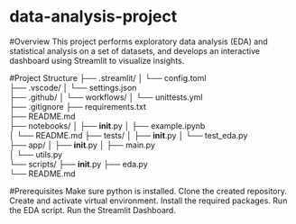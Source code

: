 # data-analysis-project
#Overview
This project performs exploratory data analysis (EDA) and statistical analysis on a set of datasets, and develops an interactive dashboard using Streamlit to visualize insights.

#Project Structure
├── .streamlit/
│   └── config.toml              
├── .vscode/
│   └── settings.json            
├── .github/
│   └── workflows/
│       └── unittests.yml        
├── .gitignore
├── requirements.txt            
├── README.md                    
├── notebooks/
│   ├── __init__.py
│   ├── example.ipynb            
│   └── README.md
├── tests/
│   ├── __init__.py
│   └── test_eda.py              
├── app/
│   ├── __init__.py
│   ├── main.py                  
│   └── utils.py                 
└── scripts/
    ├── __init__.py
    ├── eda.py                   
    └── README.md
    
#Prerequisites
Make sure python is installed.
Clone the created repository.
Create and activate virtual environment.
Install the required packages.
Run the EDA script.
Run the Streamlit Dashboard.
